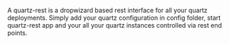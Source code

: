 A quartz-rest is a dropwizard based rest interface for all your quartz deployments. Simply add your quartz configuration in config folder, start quartz-rest app and your all your quartz instances controlled via rest end points.
